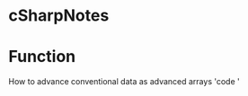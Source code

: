 # cSharpNotes

Function
========================
How to advance conventional data as advanced arrays
'code
'


